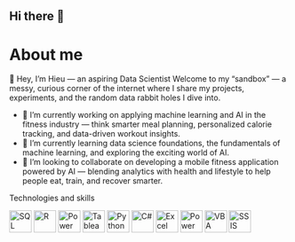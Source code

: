 ## Hi there 👋
# About me
👋 Hey, I’m Hieu — an aspiring Data Scientist
Welcome to my “sandbox” — a messy, curious corner of the internet where I share my projects, experiments, and the random data rabbit holes I dive into.

- 🔭 I’m currently working on applying machine learning and AI in the fitness industry — think smarter meal planning, personalized calorie tracking, and data-driven workout insights.
- 🌱 I’m currently learning data science foundations, the fundamentals of machine learning, and exploring the exciting world of AI.
- 👯 I’m looking to collaborate on developing a mobile fitness application powered by AI — blending analytics with health and lifestyle to help people eat, train, and recover smarter.

Technologies and skills
<p align="left">
  <img src="https://cdn.jsdelivr.net/npm/simple-icons@latest/icons/microsoftsqlserver.svg" width="40" alt="SQL Server"/>
  <img src="https://cdn.jsdelivr.net/npm/simple-icons@latest/icons/r.svg" width="40" alt="R"/>
  <img src="https://cdn.jsdelivr.net/npm/simple-icons@latest/icons/powerbi.svg" width="40" alt="Power BI"/>
  <img src="https://cdn.jsdelivr.net/npm/simple-icons@latest/icons/tableau.svg" width="40" alt="Tableau"/>
  <img src="https://cdn.jsdelivr.net/npm/simple-icons@latest/icons/python.svg" width="40" alt="Python"/>
  <img src="https://cdn.jsdelivr.net/npm/simple-icons@latest/icons/csharp.svg" width="40" alt="C#"/>
  <img src="https://cdn.jsdelivr.net/npm/simple-icons@latest/icons/microsoftexcel.svg" width="40" alt="Excel"/>
  <img src="https://cdn.jsdelivr.net/npm/simple-icons@latest/icons/microsoftpowerquery.svg" width="40" alt="Power Query"/>
  <img src="https://cdn.jsdelivr.net/npm/simple-icons@latest/icons/vba.svg" width="40" alt="VBA"/>
  <img src="https://raw.githubusercontent.com/devicons/devicon/master/icons/microsoftssis/microsoftssis-original.svg" width="40" alt="SSIS"/>
</p>



